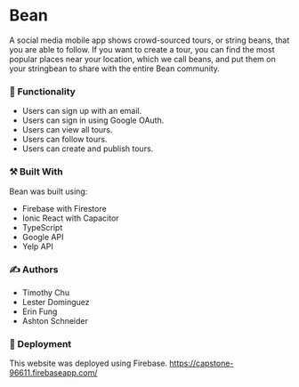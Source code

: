 # **Bean**

A social media mobile app shows crowd-sourced tours, or string beans, that you are able to follow. If you want to create a tour, you can find the most popular places near your location, which we call beans, and put them on your stringbean to share with the entire Bean community.

### 🛒 Functionality

- Users can sign up with an email.
- Users can sign in using Google OAuth.
- Users can view all tours.
- Users can follow tours.
- Users can create and publish tours.

### ⚒ Built With

Bean was built using:

- Firebase with Firestore
- Ionic React with Capacitor
- TypeScript
- Google API
- Yelp API

### ✍ Authors

- Timothy Chu
- Lester Dominguez
- Erin Fung
- Ashton Schneider

### 🚀 Deployment

This website was deployed using Firebase. https://capstone-96611.firebaseapp.com/
